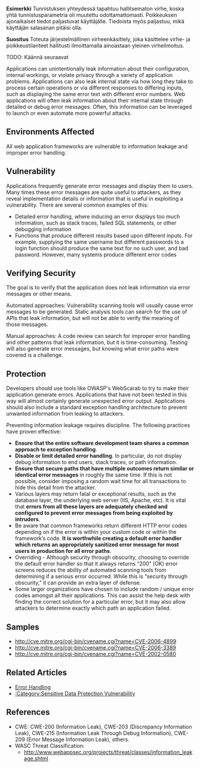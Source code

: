 **Esimerkki** Tunnistuksen yhteydessä tapahtuu hallitsematon virhe,
koska yhtä tunnistusparametria oli muutettu odottamattomasti.
Poikkeuksen ajonaikaiset tiedot paljastuvat käyttäjälle. Tiedoista myös
paljastuu, mikä käyttäjän salasanan pitäisi olla.

**Suositus** Toteuta järjestelmällinen virheenkäsittely, joka käsittelee
virhe- ja poikkeustilanteet hallitusti ilmoittamalla ainoastaan yleinen
virheilmoitus.

TODO: Käännä seuraavat

Applications can unintentionally leak information about their
configuration, internal workings, or violate privacy through a variety
of application problems. Applications can also leak internal state via
how long they take to process certain operations or via different
responses to differing inputs, such as displaying the same error text
with different error numbers. Web applications will often leak
information about their internal state through detailed or debug error
messages. Often, this information can be leveraged to launch or even
automate more powerful attacks.

## Environments Affected

All web application frameworks are vulnerable to information leakage and
improper error handling.

## Vulnerability

Applications frequently generate error messages and display them to
users. Many times these error messages are quite useful to attackers, as
they reveal implementation details or information that is useful in
exploiting a vulnerability. There are several common examples of this:

  - Detailed error handling, where inducing an error displays too much
    information, such as stack traces, failed SQL statements, or other
    debugging information
  - Functions that produce different results based upon different
    inputs. For example, supplying the same username but different
    passwords to a login function should produce the same text for no
    such user, and bad password. However, many systems produce different
    error codes

## Verifying Security

The goal is to verify that the application does not leak information via
error messages or other means.

Automated approaches: Vulnerability scanning tools will usually cause
error messages to be generated. Static analysis tools can search for the
use of APIs that leak information, but will not be able to verify the
meaning of those messages.

Manual approaches: A code review can search for improper error handling
and other patterns that leak information, but it is time-consuming.
Testing will also generate error messages, but knowing what error paths
were covered is a challenge.

## Protection

Developers should use tools like OWASP's WebScarab to try to make their
application generate errors. Applications that have not been tested in
this way will almost certainly generate unexpected error output.
Applications should also include a standard exception handling
architecture to prevent unwanted information from leaking to attackers.

Preventing information leakage requires discipline. The following
practices have proven effective:

  - **Ensure that the entire software development team shares a**
    **common approach to exception handling**.
  - **Disable or limit detailed error handling**. In particular, do not
    display debug information to end users, stack traces, or path
    information.
  - **Ensure that secure paths that have multiple outcomes return
    similar or identical error messages** in roughly the same time. If
    this is not possible, consider imposing a random wait time for all
    transactions to hide this detail from the attacker.
  - Various layers may return fatal or exceptional results, such as the
    database layer, the underlying web server (IIS, Apache, etc). It is
    vital that **errors from all these layers are adequately checked and
    configured to prevent error messages from being exploited by
    intruders**.
  - Be aware that common frameworks return different HTTP error codes
    depending on if the error is within your custom code or within the
    framework’s code. **It is worthwhile creating a default error
    handler which returns an appropriately sanitized error message for
    most users in production for all error paths**.
  - Overriding - Although security through obscurity, choosing to
    override the default error handler so that it always returns “200”
    (OK) error screens reduces the ability of automated scanning tools
    from determining if a serious error occurred. While this is
    “security through obscurity,” it can provide an extra layer of
    defense.
  - Some larger organizations have chosen to include random / unique
    error codes amongst all their applications. This can assist the help
    desk with finding the correct solution for a particular error, but
    it may also allow attackers to determine exactly which path an
    application failed.

## Samples

  - <http://cve.mitre.org/cgi-bin/cvename.cgi?name=CVE-2006-4899>
  - <http://cve.mitre.org/cgi-bin/cvename.cgi?name=CVE-2006-3389>
  - <http://cve.mitre.org/cgi-bin/cvename.cgi?name=CVE-2002-0580>

## Related Articles

  - [Error Handling](Error_Handling "wikilink")
  - [:Category:Sensitive Data Protection
    Vulnerability](:Category:Sensitive_Data_Protection_Vulnerability "wikilink")

## References

  - CWE: CWE-200 (Information Leak), CWE-203 (Discrepancy Information
    Leak), CWE-215 (Information Leak Through Debug Information), CWE-209
    (Error Message Information Leak), others.
  - WASC Threat Classification:
      - <http://www.webappsec.org/projects/threat/classes/information_leakage.shtml>